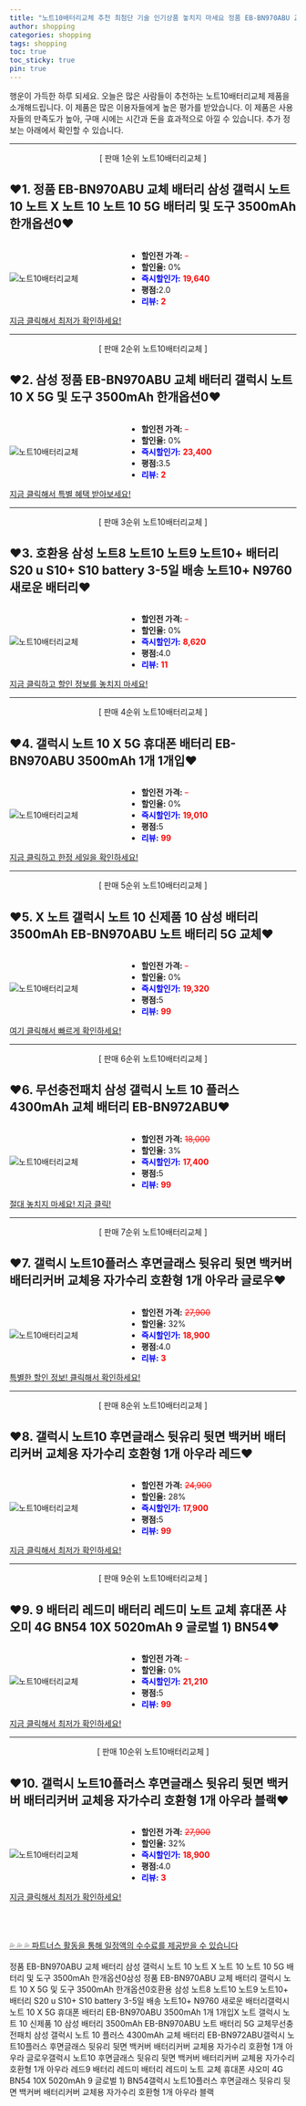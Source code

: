 ```yaml
---
title: "노트10배터리교체 추천 최첨단 기술 인기상품 놓치지 마세요 정품 EB-BN970ABU 교체 배터리 삼성"
author: shopping
categories: shopping
tags: shopping
toc: true
toc_sticky: true
pin: true
---
```

행운이 가득한 하루 되세요. 오늘은 많은 사람들이 추천하는 노트10배터리교체 제품을 소개해드립니다. 이 제품은 많은 이용자들에게 높은 평가를 받았습니다. 이 제품은 사용자들의 만족도가 높아, 구매 시에는 시간과 돈을 효과적으로 아낄 수 있습니다. 추가 정보는 아래에서 확인할 수 있습니다.

---
<p class="toplist" style="margin: 0 auto; display: block; width: fit-content;">[ 판매 1순위 노트10배터리교체 ]</p>

<h2><strong>❤️1. 정품 EB-BN970ABU 교체 배터리 삼성 갤럭시 노트 10 노트 X 노트 10 노트 10 5G 배터리 및 도구 3500mAh 한개옵션0❤️</strong></h2>

<div style="display: flex; align-items: center;">
    <div style="flex: 0.4;">
        <img src="https://thumbnail10.coupangcdn.com/thumbnails/remote/230x230ex/image/vendor_inventory/d55c/cf81afb21ed32d4ed58d5f503ffb3f3594cd3be3f2d41488b168575e92d4.jpg" alt="노트10배터리교체" style="max-width: 100%;">
    </div>
    <div style="flex: 0.6; margin-left: 10px;">
        <ul>
            <li><strong>할인전 가격:</strong> <del style="color: red;">-</del></li>
            <li><strong>할인율:</strong> 0%</li>
            <li><span style='color:blue'><strong>즉시할인가:</strong></span> <span style='color:red'><strong>19,640</strong></span></li>
            <li><strong>평점:</strong>2.0</li>
            <li><span style='color:blue'><strong>리뷰:</strong></span> <span style='color:red'><strong>2</strong></span></li>
        </ul>
    </div>
</div>
<div class="center">
    <a href="https://William4Davisa.github.io?lptag=AF9450613&subid=githubio&pageKey=7841726883&traceid=V0-153&itemId=21349882565&vendorItemId=90623191798" class="myButton">
        지금 클릭해서 최저가 확인하세요!
    </a>
</div>


---
<p class="toplist" style="margin: 0 auto; display: block; width: fit-content;">[ 판매 2순위 노트10배터리교체 ]</p>

<h2><strong>❤️2. 삼성 정품 EB-BN970ABU 교체 배터리 갤럭시 노트 10 X 5G 및 도구 3500mAh 한개옵션0❤️</strong></h2>

<div style="display: flex; align-items: center;">
    <div style="flex: 0.4;">
        <img src="https://thumbnail10.coupangcdn.com/thumbnails/remote/230x230ex/image/vendor_inventory/8532/186f09634ef7e7d03a1dd1fdac0291a8693e822745a4455d0bab80482e81.jpg" alt="노트10배터리교체" style="max-width: 100%;">
    </div>
    <div style="flex: 0.6; margin-left: 10px;">
        <ul>
            <li><strong>할인전 가격:</strong> <del style="color: red;">-</del></li>
            <li><strong>할인율:</strong> 0%</li>
            <li><span style='color:blue'><strong>즉시할인가:</strong></span> <span style='color:red'><strong>23,400</strong></span></li>
            <li><strong>평점:</strong>3.5</li>
            <li><span style='color:blue'><strong>리뷰:</strong></span> <span style='color:red'><strong>2</strong></span></li>
        </ul>
    </div>
</div>
<div class="center">
    <a href="https://William4Davisa.github.io?lptag=AF9450613&subid=githubio&pageKey=7299203107&traceid=V0-153&itemId=18674481700&vendorItemId=87106758706" class="myButton">
        지금 클릭해서 특별 혜택 받아보세요!
    </a>
</div>


---
<p class="toplist" style="margin: 0 auto; display: block; width: fit-content;">[ 판매 3순위 노트10배터리교체 ]</p>

<h2><strong>❤️3. 호환용 삼성 노트8 노트10 노트9 노트10+ 배터리 S20 u S10+ S10 battery 3-5일 배송 노트10+ N9760 새로운 배터리❤️</strong></h2>

<div style="display: flex; align-items: center;">
    <div style="flex: 0.4;">
        <img src="https://thumbnail7.coupangcdn.com/thumbnails/remote/230x230ex/image/vendor_inventory/a2c3/5181898cdc07cc7c041da914aac38f4cb4672d0b676412929ab8fc5c6116.jpg" alt="노트10배터리교체" style="max-width: 100%;">
    </div>
    <div style="flex: 0.6; margin-left: 10px;">
        <ul>
            <li><strong>할인전 가격:</strong> <del style="color: red;">-</del></li>
            <li><strong>할인율:</strong> 0%</li>
            <li><span style='color:blue'><strong>즉시할인가:</strong></span> <span style='color:red'><strong>8,620</strong></span></li>
            <li><strong>평점:</strong>4.0</li>
            <li><span style='color:blue'><strong>리뷰:</strong></span> <span style='color:red'><strong>11</strong></span></li>
        </ul>
    </div>
</div>
<div class="center">
    <a href="https://William4Davisa.github.io?lptag=AF9450613&subid=githubio&pageKey=6986198647&traceid=V0-153&itemId=17082841249&vendorItemId=84256813575" class="myButton">
        지금 클릭하고 할인 정보를 놓치지 마세요!
    </a>
</div>


---
<p class="toplist" style="margin: 0 auto; display: block; width: fit-content;">[ 판매 4순위 노트10배터리교체 ]</p>

<h2><strong>❤️4. 갤럭시 노트 10 X 5G 휴대폰 배터리 EB-BN970ABU 3500mAh 1개 1개입❤️</strong></h2>

<div style="display: flex; align-items: center;">
    <div style="flex: 0.4;">
        <img src="https://thumbnail10.coupangcdn.com/thumbnails/remote/230x230ex/image/vendor_inventory/1374/46b289f23599e7934bcab8d0968e30c99cb103c7afe1b325da1dbcbcd817.jpg" alt="노트10배터리교체" style="max-width: 100%;">
    </div>
    <div style="flex: 0.6; margin-left: 10px;">
        <ul>
            <li><strong>할인전 가격:</strong> <del style="color: red;">-</del></li>
            <li><strong>할인율:</strong> 0%</li>
            <li><span style='color:blue'><strong>즉시할인가:</strong></span> <span style='color:red'><strong>19,010</strong></span></li>
            <li><strong>평점:</strong>5</li>
            <li><span style='color:blue'><strong>리뷰:</strong></span> <span style='color:red'><strong>99</strong></span></li>
        </ul>
    </div>
</div>
<div class="center">
    <a href="https://William4Davisa.github.io?lptag=AF9450613&subid=githubio&pageKey=7851840476&traceid=V0-153&itemId=21403410314&vendorItemId=90562588683" class="myButton">
        지금 클릭하고 한정 세일을 확인하세요!
    </a>
</div>


---
<p class="toplist" style="margin: 0 auto; display: block; width: fit-content;">[ 판매 5순위 노트10배터리교체 ]</p>

<h2><strong>❤️5. X 노트 갤럭시 노트 10 신제품 10 삼성 배터리 3500mAh EB-BN970ABU 노트 배터리 5G 교체❤️</strong></h2>

<div style="display: flex; align-items: center;">
    <div style="flex: 0.4;">
        <img src="https://thumbnail9.coupangcdn.com/thumbnails/remote/230x230ex/image/vendor_inventory/892a/88b2fd0e0d91fe3bdd1ca06d6cbf4a2c6c19858a954d8e2706ae89ef3a9b.jpg" alt="노트10배터리교체" style="max-width: 100%;">
    </div>
    <div style="flex: 0.6; margin-left: 10px;">
        <ul>
            <li><strong>할인전 가격:</strong> <del style="color: red;">-</del></li>
            <li><strong>할인율:</strong> 0%</li>
            <li><span style='color:blue'><strong>즉시할인가:</strong></span> <span style='color:red'><strong>19,320</strong></span></li>
            <li><strong>평점:</strong>5</li>
            <li><span style='color:blue'><strong>리뷰:</strong></span> <span style='color:red'><strong>99</strong></span></li>
        </ul>
    </div>
</div>
<div class="center">
    <a href="https://William4Davisa.github.io?lptag=AF9450613&subid=githubio&pageKey=8197493570&traceid=V0-153&itemId=23483382620&vendorItemId=90623051265" class="myButton">
        여기 클릭해서 빠르게 확인하세요!
    </a>
</div>


---
<p class="toplist" style="margin: 0 auto; display: block; width: fit-content;">[ 판매 6순위 노트10배터리교체 ]</p>

<h2><strong>❤️6. 무선충전패치 삼성 갤럭시 노트 10 플러스 4300mAh 교체 배터리 EB-BN972ABU❤️</strong></h2>

<div style="display: flex; align-items: center;">
    <div style="flex: 0.4;">
        <img src="https://thumbnail8.coupangcdn.com/thumbnails/remote/230x230ex/image/vendor_inventory/23a4/410ad8be8b9030f6e9aeda832f26c4a478e5e9ade004affad5221d2ff106.jpg" alt="노트10배터리교체" style="max-width: 100%;">
    </div>
    <div style="flex: 0.6; margin-left: 10px;">
        <ul>
            <li><strong>할인전 가격:</strong> <del style="color: red;">18,000</del></li>
            <li><strong>할인율:</strong> 3%</li>
            <li><span style='color:blue'><strong>즉시할인가:</strong></span> <span style='color:red'><strong>17,400</strong></span></li>
            <li><strong>평점:</strong>5</li>
            <li><span style='color:blue'><strong>리뷰:</strong></span> <span style='color:red'><strong>99</strong></span></li>
        </ul>
    </div>
</div>
<div class="center">
    <a href="https://William4Davisa.github.io?lptag=AF9450613&subid=githubio&pageKey=7766910936&traceid=V0-153&itemId=20958320758&vendorItemId=90577859801" class="myButton">
        절대 놓치지 마세요! 지금 클릭!
    </a>
</div>


---
<p class="toplist" style="margin: 0 auto; display: block; width: fit-content;">[ 판매 7순위 노트10배터리교체 ]</p>

<h2><strong>❤️7. 갤럭시 노트10플러스 후면글래스 뒷유리 뒷면 백커버 배터리커버 교체용 자가수리 호환형 1개 아우라 글로우❤️</strong></h2>

<div style="display: flex; align-items: center;">
    <div style="flex: 0.4;">
        <img src="https://thumbnail8.coupangcdn.com/thumbnails/remote/230x230ex/image/vendor_inventory/acaa/579698514cf62cc49e215579a8c4d24f82bc25a95df86aaa55cae7e2d326.jpg" alt="노트10배터리교체" style="max-width: 100%;">
    </div>
    <div style="flex: 0.6; margin-left: 10px;">
        <ul>
            <li><strong>할인전 가격:</strong> <del style="color: red;">27,900</del></li>
            <li><strong>할인율:</strong> 32%</li>
            <li><span style='color:blue'><strong>즉시할인가:</strong></span> <span style='color:red'><strong>18,900</strong></span></li>
            <li><strong>평점:</strong>4.0</li>
            <li><span style='color:blue'><strong>리뷰:</strong></span> <span style='color:red'><strong>3</strong></span></li>
        </ul>
    </div>
</div>
<div class="center">
    <a href="https://William4Davisa.github.io?lptag=AF9450613&subid=githubio&pageKey=7921217693&traceid=V0-153&itemId=21762034863&vendorItemId=88810989413" class="myButton">
        특별한 할인 정보! 클릭해서 확인하세요!
    </a>
</div>


---
<p class="toplist" style="margin: 0 auto; display: block; width: fit-content;">[ 판매 8순위 노트10배터리교체 ]</p>

<h2><strong>❤️8. 갤럭시 노트10 후면글래스 뒷유리 뒷면 백커버 배터리커버 교체용 자가수리 호환형 1개 아우라 레드❤️</strong></h2>

<div style="display: flex; align-items: center;">
    <div style="flex: 0.4;">
        <img src="https://thumbnail8.coupangcdn.com/thumbnails/remote/230x230ex/image/vendor_inventory/acaa/579698514cf62cc49e215579a8c4d24f82bc25a95df86aaa55cae7e2d326.jpg" alt="노트10배터리교체" style="max-width: 100%;">
    </div>
    <div style="flex: 0.6; margin-left: 10px;">
        <ul>
            <li><strong>할인전 가격:</strong> <del style="color: red;">24,900</del></li>
            <li><strong>할인율:</strong> 28%</li>
            <li><span style='color:blue'><strong>즉시할인가:</strong></span> <span style='color:red'><strong>17,900</strong></span></li>
            <li><strong>평점:</strong>5</li>
            <li><span style='color:blue'><strong>리뷰:</strong></span> <span style='color:red'><strong>99</strong></span></li>
        </ul>
    </div>
</div>
<div class="center">
    <a href="https://William4Davisa.github.io?lptag=AF9450613&subid=githubio&pageKey=7921205777&traceid=V0-153&itemId=21761991126&vendorItemId=88810946514" class="myButton">
        지금 클릭해서 최저가 확인하세요!
    </a>
</div>


---
<p class="toplist" style="margin: 0 auto; display: block; width: fit-content;">[ 판매 9순위 노트10배터리교체 ]</p>

<h2><strong>❤️9. 9 배터리 레드미 배터리 레드미 노트 교체 휴대폰 샤오미 4G BN54 10X 5020mAh 9 글로벌 1) BN54❤️</strong></h2>

<div style="display: flex; align-items: center;">
    <div style="flex: 0.4;">
        <img src="https://thumbnail7.coupangcdn.com/thumbnails/remote/230x230ex/image/vendor_inventory/e2d0/1fdb4c854d38c06c8c20d011aa5411d7e7f29cd9a66c4d637b05d37d1b79.jpg" alt="노트10배터리교체" style="max-width: 100%;">
    </div>
    <div style="flex: 0.6; margin-left: 10px;">
        <ul>
            <li><strong>할인전 가격:</strong> <del style="color: red;">-</del></li>
            <li><strong>할인율:</strong> 0%</li>
            <li><span style='color:blue'><strong>즉시할인가:</strong></span> <span style='color:red'><strong>21,210</strong></span></li>
            <li><strong>평점:</strong>5</li>
            <li><span style='color:blue'><strong>리뷰:</strong></span> <span style='color:red'><strong>99</strong></span></li>
        </ul>
    </div>
</div>
<div class="center">
    <a href="https://William4Davisa.github.io?lptag=AF9450613&subid=githubio&pageKey=8215663787&traceid=V0-153&itemId=23597243993&vendorItemId=90623078069" class="myButton">
        지금 클릭해서 최저가 확인하세요!
    </a>
</div>


---
<p class="toplist" style="margin: 0 auto; display: block; width: fit-content;">[ 판매 10순위 노트10배터리교체 ]</p>

<h2><strong>❤️10. 갤럭시 노트10플러스 후면글래스 뒷유리 뒷면 백커버 배터리커버 교체용 자가수리 호환형 1개 아우라 블랙❤️</strong></h2>

<div style="display: flex; align-items: center;">
    <div style="flex: 0.4;">
        <img src="https://thumbnail8.coupangcdn.com/thumbnails/remote/230x230ex/image/vendor_inventory/acaa/579698514cf62cc49e215579a8c4d24f82bc25a95df86aaa55cae7e2d326.jpg" alt="노트10배터리교체" style="max-width: 100%;">
    </div>
    <div style="flex: 0.6; margin-left: 10px;">
        <ul>
            <li><strong>할인전 가격:</strong> <del style="color: red;">27,900</del></li>
            <li><strong>할인율:</strong> 32%</li>
            <li><span style='color:blue'><strong>즉시할인가:</strong></span> <span style='color:red'><strong>18,900</strong></span></li>
            <li><strong>평점:</strong>4.0</li>
            <li><span style='color:blue'><strong>리뷰:</strong></span> <span style='color:red'><strong>3</strong></span></li>
        </ul>
    </div>
</div>
<div class="center">
    <a href="https://William4Davisa.github.io?lptag=AF9450613&subid=githubio&pageKey=7921217693&traceid=V0-153&itemId=21762034862&vendorItemId=88810989404" class="myButton">
        지금 클릭해서 최저가 확인하세요!
    </a>
</div>

<br><br><br>[💦 💦 💦 파트너스 활동을 통해 일정액의 수수료를 제공받을 수 있습니다](https://link.coupang.com/a/bcpT2c)<br><br>정품 EB-BN970ABU 교체 배터리 삼성 갤럭시 노트 10 노트 X 노트 10 노트 10 5G 배터리 및 도구 3500mAh 한개옵션0삼성 정품 EB-BN970ABU 교체 배터리 갤럭시 노트 10 X 5G 및 도구 3500mAh 한개옵션0호환용 삼성 노트8 노트10 노트9 노트10+ 배터리 S20 u S10+ S10 battery 3-5일 배송 노트10+ N9760 새로운 배터리갤럭시 노트 10 X 5G 휴대폰 배터리 EB-BN970ABU 3500mAh 1개 1개입X 노트 갤럭시 노트 10 신제품 10 삼성 배터리 3500mAh EB-BN970ABU 노트 배터리 5G 교체무선충전패치 삼성 갤럭시 노트 10 플러스 4300mAh 교체 배터리 EB-BN972ABU갤럭시 노트10플러스 후면글래스 뒷유리 뒷면 백커버 배터리커버 교체용 자가수리 호환형 1개 아우라 글로우갤럭시 노트10 후면글래스 뒷유리 뒷면 백커버 배터리커버 교체용 자가수리 호환형 1개 아우라 레드9 배터리 레드미 배터리 레드미 노트 교체 휴대폰 샤오미 4G BN54 10X 5020mAh 9 글로벌 1) BN54갤럭시 노트10플러스 후면글래스 뒷유리 뒷면 백커버 배터리커버 교체용 자가수리 호환형 1개 아우라 블랙